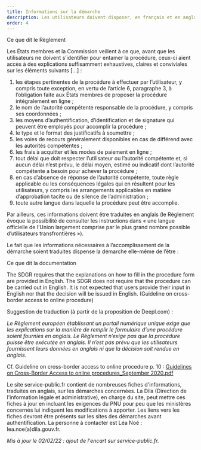 ```yaml
---
title: Informations sur la démarche
description: Les utilisateurs doivent disposer, en français et en anglais, des informations relatives à la démarche, en amont de toute identification.
order: 4
---
```


<div class="fr-callout fr-mb-4w"> 
<p class="fr-callout__title">Ce que dit le Règlement</p> 
<p class="fr-callout__text">Les États membres et la Commission veillent à ce que, avant que les utilisateurs ne doivent s’identifier pour entamer la procédure, ceux-ci aient accès à des explications suffisamment exhaustives, claires et conviviales sur les éléments suivants [...]&nbsp;:

<ol><li>
les étapes pertinentes de la procédure à effectuer par l’utilisateur, y compris toute exception, en vertu de l’article 6, paragraphe 3, à l’obligation faite aux États membres de proposer la procédure intégralement en ligne&nbsp;;
</li><li>
le nom de l’autorité compétente responsable de la procédure, y compris ses coordonnées&nbsp;;
</li><li>
les moyens d’authentification, d’identification et de signature qui peuvent être employés pour accomplir la procédure&nbsp;;
</li><li>
le type et le format des justificatifs à soumettre&nbsp;;
</li><li>
les voies de recours généralement disponibles en cas de différend avec les autorités compétentes&nbsp;;
</li><li>
les frais à acquitter et les modes de paiement en ligne&nbsp;;
</li><li>
tout délai que doit respecter l’utilisateur ou l’autorité compétente et, si aucun délai n’est prévu, le délai moyen, estimé ou indicatif dont l’autorité compétente a besoin pour achever la procédure&nbsp;;
</li><li>
  en cas d’absence de réponse de l’autorité compétente, toute règle applicable ou les conséquences légales qui en résultent pour les utilisateurs, y compris les arrangements applicables en matière d’approbation tacite ou de silence de l’administration&nbsp;;
</li><li>
toute autre langue dans laquelle la procédure peut être accomplie.</li></ol>
</div> 

Par ailleurs, ces informations doivent être traduites en anglais (le Règlement évoque la possibilité de consulter les instructions dans «&nbsp;une langue officielle de l’Union largement comprise par le plus grand nombre possible d’utilisateurs transfrontières&nbsp;»).

Le fait que les informations nécessaires à l’accomplissement de la démarche soient traduites dispense la démarche elle-même de l’être&nbsp;:

<div class="fr-callout fr-mb-4w"> 
<p class="fr-callout__title">Ce que dit la documentation</p> 
<p class="fr-callout__text">The SDGR requires that the explanations on how to fill in the procedure form are provided in English. The SDGR does not require that the procedure can be carried out in English. It is not expected that users provide their input in English nor that the decision will be issued in English. (Guideline on cross-border access to online procedure)</p> 
</div>

Suggestion de traduction (à partir de la proposition de Deepl.com)&nbsp;:

*Le Règlement européen établissant un portail numérique unique exige que les explications sur la manière de remplir le formulaire d’une procédure soient fournies en anglais. Le Règlement n’exige pas que la procédure puisse être exécutée en anglais. Il n’est pas prévu que les utilisateurs fournissent leurs données en anglais ni que la décision soit rendue en anglais.*

Cf. Guideline on cross-border access to online procedure p. 10&nbsp;: [Guidelines on Cross-Border Access to online procedures_September 2020.pdf](https://github.com/DISIC/design.numerique.gouv.fr/files/7848994/Guidelines.on.Cross-Border.Access.to.online.procedures_September.2020.pdf)

<div class="fr-highlight fr-mb-4w">
    <p>Le site service-public.fr contient de nombreuses fiches d'informations, traduites en anglais, sur les démarches concernées. La Dila (Direction de l'information légale et administrative), en charge du site, peut mettre ces fiches à jour en incluant les exigences du PNU pour peu que les ministères concernés lui indiquent les modifications à apporter. Les liens vers les fiches devront être présents sur les sites des démarches avant authentification. La personne à contacter est Léa Noé&nbsp;: lea.noe(a)dila.gouv.fr.
    </p>
</div>

_Mis à jour le 02/02/22&nbsp;: ajout de l'encart sur service-public.fr._
